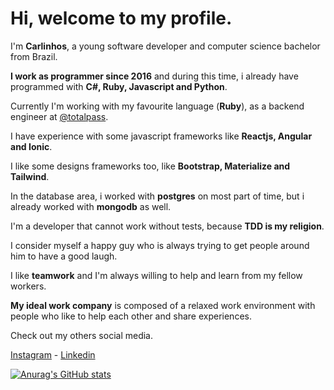 # Hi, welcome to my profile.

I'm **Carlinhos**, a young software developer and computer science bachelor from Brazil.

**I work as programmer since 2016** and during this time, i already have programmed with **C#, Ruby, Javascript and Python**.

Currently I'm working with my favourite language (**Ruby**), as a backend engineer at [@totalpass](https://totalpass.com/br/).

I have experience with some javascript frameworks like **Reactjs, Angular and Ionic**.

I like some designs frameworks too, like **Bootstrap, Materialize and Tailwind**.

In the database area, i worked with **postgres** on most part of time, but i already worked with **mongodb** as well.

I'm a developer that cannot work without tests, because **TDD is my religion**.

I consider myself a happy guy who is always trying to get people around him to have a good laugh.

I like **teamwork** and I'm always willing to help and learn from my fellow workers.

**My ideal work company** is composed of a relaxed work environment with people who like to help each other and share experiences.

Check out my others social media.

[Instagram](https://totalpass.com/br/) - [Linkedin](https://www.linkedin.com/in/carlinhos-sousa-junior/)

[![Anurag's GitHub stats](https://github-readme-stats.vercel.app/api?username=sousajunior&count_private=true&show_icons=true&theme=dark&hide=contribs)](https://github.com/anuraghazra/github-readme-stats)

